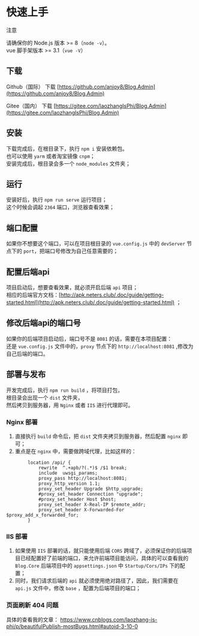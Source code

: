 # 快速上手
注意

请确保你的 Node.js 版本 >= 8（`node -v`）。  
vue 脚手架版本 >= 3.1（`vue -V`）


## 下载

Github（国际） 下载 [https://github.com/anjoy8/Blog.Admin](https://github.com/anjoy8/Blog.Admin)    
    
Gitee（国内） 下载 [https://gitee.com/laozhangIsPhi/Blog.Admin](https://gitee.com/laozhangIsPhi/Blog.Admin)  

## 安装
下载完成后，在根目录下，执行 `npm i` 安装依赖包。  
也可以使用 `yarm` 或者淘宝镜像 `cnpm`；  
安装完成后，根目录会多一个 `node_modules` 文件夹；  

## 运行
安装好后，执行 `npm run serve` 运行项目；  
这个时候会调起 `2364` 端口，浏览器查看效果；


## 端口配置
如果你不想要这个端口，可以在项目根目录的 `vue.config.js` 中的 `devServer` 节点下的 `port`，把端口号修改为自己任意需要的；  


## 配置后端api
项目启动后，想要查看效果，就必须开启后端 `api` 项目；  
相应的后端官方文档：[http://apk.neters.club/.doc/guide/getting-started.html](http://apk.neters.club/.doc/guide/getting-started.html)   ；


## 修改后端api的端口号
如果你的后端项目启动后，端口号不是 `8081` 的话，需要在本项目配置：  
还是 `vue.config.js` 文件中的，`proxy` 节点下的 `http://localhost:8081` ,修改为自己后端的端口。

## 部署与发布

开发完成后，执行 `npm run build` ，将项目打包，  
根目录会出现一个 `dist` 文件夹，  
然后拷贝到服务器，用  `Nginx` 或者 `IIS` 进行代理即可。

### Nginx 部署

1. 直接执行 `build` 命令后，把 `dist` 文件夹拷贝到服务器，然后配置 `nginx` 即可；  
2. 重点是在 `nginx` 中，需要做跨域代理，比如这样的：  

```
        location /api/ {
            rewrite  ^.+apb/?(.*)$ /$1 break;
            include  uwsgi_params;
            proxy_pass http://localhost:8081;
            proxy_http_version 1.1;
            proxy_set_header Upgrade $http_upgrade;
            #proxy_set_header Connection "upgrade";
            #proxy_set_header Host $host;
            proxy_set_header X-Real-IP $remote_addr;
            proxy_set_header X-Forwarded-For $proxy_add_x_forwarded_for;
        }
```

### IIS 部署

1. 如果使用 `IIS` 部署的话，就只能使用后端 `CORS` 跨域了，必须保证你的后端项目已经配置好了前端的端口，来允许前端项目能访问，具体的可以查看我的 `Blog.Core` 后端项目中的 `appsettings.json` 中 `Startup/Cors/IPs` 下的配置；  
2. 同时，我们请求后端的 `api` 就必须使用绝对路径了，因此，我们需要在 `api.js` 文件中，修改 `base` ，配置为后端项目的端口；  


### 页面刷新 404 问题

具体的查看我的文章：
https://www.cnblogs.com/laozhang-is-phi/p/beautifulPublish-mostBugs.html#autoid-3-10-0
